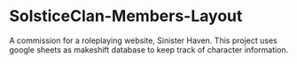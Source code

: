 # SolsticeClan-Members-Layout
A commission for a roleplaying website, Sinister Haven. This project uses google sheets as makeshift database to keep track of character information.
